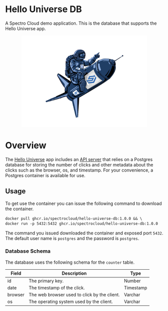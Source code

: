 # Hello Universe DB
A Spectro Cloud demo application. This is the database that supports the Hello Universe app.

<p align="center">
<img src="./static/img/spectronaut.png" alt="drawing" width="400"/>
</p>


# Overview

The [Hello Universe](https://github.com/spectrocloud/hello-universe) app includes an [API server](https://github.com/spectrocloud/hello-universe-api) that relies on a Postgres database for storing the number of clicks and other metadata about the clicks such as the browser, os, and timestamp. For your convenience, a Postgres container is available for use.


## Usage

To get use the container you can issue the following command to download the container.

```
docker pull ghcr.io/spectrocloud/hello-universe-db:1.0.0 && \
docker run -p 5432:5432 ghcr.io/spectrocloud/hello-universe-db:1.0.0
```
The command you issued downloaded the container and exposed port `5432`. The default user name is `postgres` and the password is `postgres`.

### Database Schema

The database uses the following schema for the `counter` table.

| Field   | Description                                  | Type      |
|---------|----------------------------------------------|-----------|
| id      | The primary key.                             | Number    |
| date    | The timestamp of the click.                  | Timestamp |
| browser | The web browser used to click by the client. | Varchar   |
| os      | The operating system used by the client.     | Varchar   |